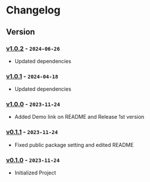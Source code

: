 # Changelog

## Version

### [v1.0.2] - `2024-06-26`

- Updated dependencies

### [v1.0.1] - `2024-04-18`

- Updated dependencies

### [v1.0.0] - `2023-11-24`

- Added Demo link on README and Release 1st version

### [v0.1.1] - `2023-11-24`

- Fixed public package setting and edited README

### [v0.1.0] - `2023-11-24`

- Initialized Project

[v1.0.2]: https://github.com/buildingwatsize/react-loading-randomizable/releases/tag/v1.0.2
[v1.0.1]: https://github.com/buildingwatsize/react-loading-randomizable/releases/tag/v1.0.1
[v1.0.0]: https://github.com/buildingwatsize/react-loading-randomizable/releases/tag/v1.0.0
[v0.1.1]: https://github.com/buildingwatsize/react-loading-randomizable/releases/tag/v0.1.1
[v0.1.0]: https://github.com/buildingwatsize/react-loading-randomizable/releases/tag/v0.1.0

